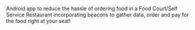 Android app to reduce the hassle of ordering food in a Food Court/Self Service Restaurant incorporating beacons to gather data, order and pay for the food right at your seat!
